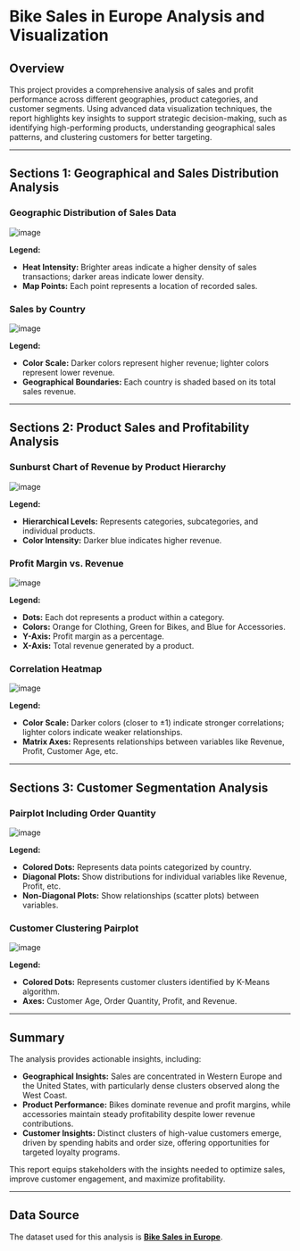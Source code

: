 # Bike Sales in Europe Analysis and Visualization

## Overview
This project provides a comprehensive analysis of sales and profit performance across different geographies, product categories, and customer segments. Using advanced data visualization techniques, the report highlights key insights to support strategic decision-making, such as identifying high-performing products, understanding geographical sales patterns, and clustering customers for better targeting.

---

## Sections 1: Geographical and Sales Distribution Analysis

### Geographic Distribution of Sales Data
  ![image](https://github.com/user-attachments/assets/a77435fd-3962-448e-aceb-439019207294)
  
**Legend:**
  - **Heat Intensity:** Brighter areas indicate a higher density of sales transactions; darker areas indicate lower density.
  - **Map Points:** Each point represents a location of recorded sales.

### Sales by Country
  ![image](https://github.com/user-attachments/assets/18de5e8e-f3d0-4265-9c67-d9e03dcdadad)

**Legend:**
  - **Color Scale:** Darker colors represent higher revenue; lighter colors represent lower revenue.
  - **Geographical Boundaries:** Each country is shaded based on its total sales revenue.
    
---

## Sections 2: Product Sales and Profitability Analysis

### Sunburst Chart of Revenue by Product Hierarchy
![image](https://github.com/user-attachments/assets/f5a4a1e2-8158-4a2b-ab20-5ab78d4f2497)

 **Legend:**
  - **Hierarchical Levels:** Represents categories, subcategories, and individual products.
  - **Color Intensity:** Darker blue indicates higher revenue.
  
### Profit Margin vs. Revenue
![image](https://github.com/user-attachments/assets/83e82988-8aae-4a00-9a64-f9628e32c042)

 **Legend:**
  - **Dots:** Each dot represents a product within a category.
  - **Colors:** Orange for Clothing, Green for Bikes, and Blue for Accessories.
  - **Y-Axis:** Profit margin as a percentage.
  - **X-Axis:** Total revenue generated by a product.  

### Correlation Heatmap
![image](https://github.com/user-attachments/assets/75a982c2-1a40-4838-ade6-0af38e8b12e1)

 **Legend:**
  - **Color Scale:** Darker colors (closer to ±1) indicate stronger correlations; lighter colors indicate weaker relationships.
  - **Matrix Axes:** Represents relationships between variables like Revenue, Profit, Customer Age, etc.
  
---

## Sections 3: Customer Segmentation Analysis

### Pairplot Including Order Quantity
![image](https://github.com/user-attachments/assets/41266dad-5f37-4e15-9dbc-b258af326cc1)

 **Legend:**
  - **Colored Dots:** Represents data points categorized by country.
  - **Diagonal Plots:** Show distributions for individual variables like Revenue, Profit, etc.
  - **Non-Diagonal Plots:** Show relationships (scatter plots) between variables.

### Customer Clustering Pairplot
![image](https://github.com/user-attachments/assets/717fec81-564e-4ed8-b4c3-0183c3c6a513)

 **Legend:**
  - **Colored Dots:** Represents customer clusters identified by K-Means algorithm.
  - **Axes:** Customer Age, Order Quantity, Profit, and Revenue.

---

## Summary
The analysis provides actionable insights, including:
- **Geographical Insights:** Sales are concentrated in Western Europe and the United States, with particularly dense clusters observed along the West Coast.
- **Product Performance:** Bikes dominate revenue and profit margins, while accessories maintain steady profitability despite lower revenue contributions.
- **Customer Insights:** Distinct clusters of high-value customers emerge, driven by spending habits and order size, offering opportunities for targeted loyalty programs.

This report equips stakeholders with the insights needed to optimize sales, improve customer engagement, and maximize profitability.

---

## Data Source
The dataset used for this analysis is **[Bike Sales in Europe](https://www.kaggle.com/datasets/sadiqshah/bike-sales-in-europe/code)**.
